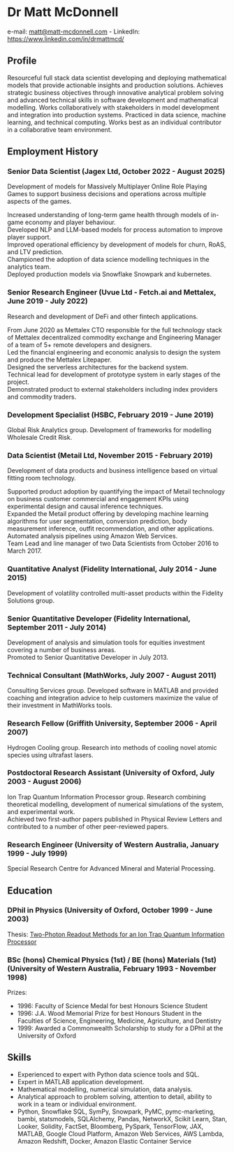 # Dr Matt McDonnell
e-mail: matt@matt-mcdonnell.com - LinkedIn: https://www.linkedin.com/in/drmattmcd/   

## Profile
Resourceful full stack data scientist developing and deploying mathematical models that provide actionable insights and 
  production solutions.
Achieves strategic business objectives through innovative analytical problem solving and 
  advanced technical skills in software development and mathematical modelling.
Works collaboratively with stakeholders in model development and integration into production
systems.
Practiced in data science, machine learning, and technical computing.
Works best as an individual contributor in a collaborative team environment.

## Employment History
### Senior Data Scientist (Jagex Ltd, October 2022 - August 2025)  
Development of models for Massively Multiplayer Online Role Playing Games to support business decisions
and operations across multiple aspects of the games. 

Increased understanding of long-term game health through models of in-game economy and player behaviour.   
Developed NLP and LLM-based models for process automation to improve player support.  
Improved operational efficiency by development of models for churn, RoAS, and LTV prediction.  
Championed the adoption of data science modelling techniques in the analytics team.   
Deployed production models via Snowflake Snowpark and kubernetes.

### Senior Research Engineer  (Uvue Ltd - Fetch.ai and Mettalex, June 2019 - July 2022) 
Research and development of DeFi and other fintech applications.  

From June 2020 as Mettalex CTO responsible for the full technology stack of Mettalex decentralized commodity 
exchange and Engineering Manager of a team of 5+ remote developers and designers.  
Led the financial engineering and economic analysis to design the system and produce the Mettalex Litepaper.  
Designed the serverless architectures for the backend system.   
Technical lead for development of prototype system in early stages of the project.  
Demonstrated product to external stakeholders including index providers and commodity traders.  

### Development Specialist (HSBC, February 2019 - June 2019)
Global Risk Analytics group. 
Development of frameworks for modelling Wholesale Credit Risk.

### Data Scientist (Metail Ltd, November 2015 - February 2019)  
Development of data products and business intelligence based on virtual fitting room technology.

Supported product adoption by quantifying the impact of Metail technology on business customer commercial and engagement KPIs 
using experimental design and causal inference techniques.  
Expanded the Metail product offering by developing machine learning algorithms for user segmentation,
conversion prediction, body measurement inference, outfit recommendation, and other applications.  
Automated analysis pipelines using Amazon Web Services.  
Team Lead and line manager of two Data Scientists from October 2016 to March 2017.

### Quantitative Analyst (Fidelity International, July 2014 - June 2015)  
Development of volatility controlled multi-asset products within the Fidelity Solutions group.  

### Senior Quantitative Developer (Fidelity International, September 2011 - July 2014)  
Development of analysis and simulation tools for equities investment covering a number of business areas.   
Promoted to Senior Quantitative Developer in July 2013.

### Technical Consultant (MathWorks, July 2007 - August 2011)
Consulting Services group. 
Developed software in MATLAB and provided coaching and integration advice to help customers maximize the value of their investment in MathWorks tools.

###  Research Fellow  (Griffith University, September 2006 - April 2007)
Hydrogen Cooling group. Research into methods of cooling novel atomic species using ultrafast lasers.  

###  Postdoctoral Research Assistant (University of Oxford, July 2003 - August 2006)
Ion Trap Quantum Information Processor group.
Research combining theoretical modelling, development of numerical simulations of
the system, and experimental work.  
Achieved two first-author papers published in Physical Review Letters and contributed 
to a number of other peer-reviewed papers. 

### Research Engineer  (University of Western Australia, January 1999 - July 1999)
Special Research Centre for Advanced Mineral and Material Processing.

## Education
###  DPhil in Physics (University of Oxford, October 1999 - June 2003)
Thesis: [Two-Photon Readout Methods for an Ion Trap Quantum Information Processor](https://www.matt-mcdonnell.com/thesis.pdf)

### BSc (hons) Chemical Physics (1st) / BE (hons) Materials (1st) (University of Western Australia, February 1993 - November 1998)

Prizes:

* 1996: Faculty of Science Medal for best Honours Science Student
* 1996: J.A. Wood Memorial Prize for best Honours Student in 
        the Faculties of Science, Engineering, Medicine, Agriculture, and Dentistry
* 1999: Awarded a Commonwealth Scholarship to study for a DPhil at the University of Oxford

## Skills 
* Experienced to expert with Python data science tools and SQL.
* Expert in MATLAB application development.
* Mathematical modelling, numerical simulation, data analysis.
* Analytical approach to problem solving, attention to detail,
ability to work in a team or individual environment.
* Python, Snowflake SQL, SymPy, Snowpark, PyMC, pymc-marketing, bambi, statsmodels, SQLAlchemy, Pandas, NetworkX, Scikit Learn, Stan, Looker,
Solidity, FactSet, Bloomberg, PySpark, TensorFlow, JAX, MATLAB, Google Cloud Platform, Amazon Web Services, AWS Lambda,
Amazon Redshift, Docker, Amazon Elastic Container Service